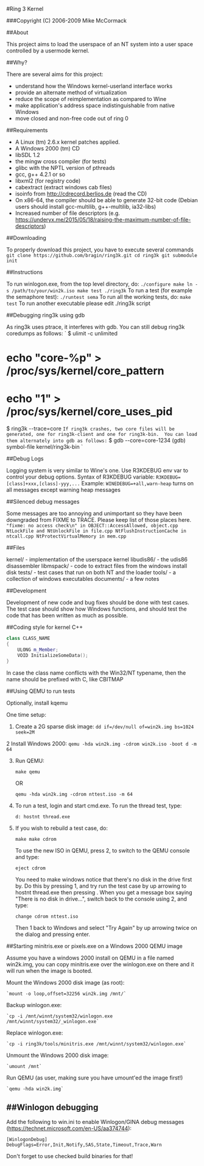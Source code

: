 
#Ring 3 Kernel

###Copyright (C) 2006-2009 Mike McCormack

##About

This project aims to load the userspace of an NT system
into a user space controlled by a usermode kernel.

##Why?

There are several aims for this project:

* understand how the Windows kernel-userland interface works
* provide an alternate method of virtualization
* reduce the scope of reimplementation as compared to Wine
* make application's address space indistinguishable from native Windows
* move closed and non-free code out of ring 0

##Requirements

* A Linux (tm) 2.6.x kernel patches applied.
* A Windows 2000 (tm) CD
* libSDL 1.2
* the mingw cross compiler (for tests)
* glibc with the NPTL version of pthreads
* gcc, g++ 4.2.1 or so
* libxml2 (for registry code)
* cabextract (extract windows cab files)
* isoinfo from http://cdrecord.berlios.de (read the CD)
* On x86-64, the compiler should be able to generate 32-bit code
  (Debian users should install gcc-multilib, g++-multilib, ia32-libs)
* Increased number of file descriptors (e.g. https://underyx.me/2015/05/18/raising-the-maximum-number-of-file-descriptors)

##Downloading

To properly download this project, you have to execute several commands
`
git clone https://github.com/bragin/ring3k.git
cd ring3k
git submodule init
`


##Instructions

To run winlogon.exe, from the top level directory, do:
`
./configure
make
ln -s /path/to/your/win2k.iso
make test
./ring3k
`
To run a test (for example the semaphore test):
`
./runtest sema
`
To run all the working tests, do:
`
make test
`
To run another executable please edit ./ring3k script

##Debugging ring3k using gdb

As ring3k uses ptrace, it interferes with gdb.  You can still debug 
ring3k coredumps as follows:
`
 $ ulimit -c unlimited
 # echo "core-%p" > /proc/sys/kernel/core_pattern 
 # echo "1" > /proc/sys/kernel/core_uses_pid 
 $ ring3k --trace=core
`
If ring3k crashes, two core files will be generated, one for ring3k-client
and one for ring3k-bin.  You can load them alternately into gdb as follows:
`
 $ gdb --core=core-1234
 (gdb) symbol-file kernel/ring3k-bin
`

##Debug Logs

Logging system is very similar to Wine's one. Use R3KDEBUG env var to control
your debug options.
Syntax of R3KDEBUG variable:
`
R3KDEBUG=[class]+xxx,[class]-yyy,...
`
Example: `WINEDEBUG=+all,warn-heap`
turns on all messages except warning heap messages

##Silenced debug messages

Some messages are too annoying and unimportant so they have been downgraded
from FIXME to TRACE. Please keep list of those places here.
`
 "fixme: no access check\n" in OBJECT::AccessAllowed, object.cpp
 NtLockFile and NtUnlockFile in file.cpp
 NtFlushInstructionCache in ntcall.cpp
 NtProtectVirtualMemory in mem.cpp
`

##Files

kernel/     - implementation of the userspace kernel
libudis86/  - the udis86 disassembler
libmspack/  - code to extract files from the windows install disk
tests/      - test cases that run on both NT and the loader
tools/      - a collection of windows executables
documents/  - a few notes

##Development

Development of new code and bug fixes should be done with test cases.
The test case should show how Windows functions, and should test the code
that has been written as much as possible.

##Coding style for kernel C++

```c++
class CLASS_NAME
{
	ULONG m_Member;
	VOID InitializeSomeData();
}
```

In case the class name conflicts with the Win32/NT typename, then the name should be prefixed with C, like CBITMAP


##Using QEMU to run tests

Optionally, install kqemu

One time setup:

1. Create a 2G sparse disk image:
    `dd if=/dev/null of=win2k.img bs=1024 seek=2M`

2  Install Windows 2000:
    `qemu -hda win2k.img -cdrom win2k.iso -boot d -m 64`

3. Run QEMU:

	`make qemu`

   OR

	`qemu -hda win2k.img -cdrom nttest.iso -m 64`

4. To run a test, login and start cmd.exe.  To run the thread test, type:

	`d:
	hostnt thread.exe`

5. If you wish to rebuild a test case, do:

	`make
	make cdrom`

   To use the new ISO in QEMU, press <ALT><CTRL>2, to switch to the QEMU
   console and type:

	`eject cdrom`

   You need to make windows notice that there's no disk in the drive first by.
   Do this by pressing <ALT><CTRL>1, and try run the test case by up arrowing
   to hostnt thread.exe then pressing <ENTER>.  When you get a message box
   saying "There is no disk in drive...", switch back to the console using
   <ALT><CTRL>2, and type:

	`change cdrom nttest.iso`

   Then <ALT><CTRL>1 back to Windows and select "Try Again"
   by up arrowing twice on the dialog and pressing enter.


##Starting minitris.exe or pixels.exe on a Windows 2000 QEMU image


Assume you have a windows 2000 install on QEMU in a file named win2k.img,
you can copy minitris.exe over the winlogon.exe on there and it will run
when the image is booted.

Mount the Windows 2000 disk image (as root):

    `mount -o loop,offset=32256 win2k.img /mnt/`

Backup winlogon.exe:

    `cp -i /mnt/winnt/system32/winlogon.exe /mnt/winnt/system32/_winlogon.exe`

Replace winlogon.exe:

    `cp -i ring3k/tools/minitris.exe /mnt/winnt/system32/winlogon.exe`

Unmount the Windows 2000 disk image:

    `umount /mnt`

Run QEMU (as user, making sure you have umount'ed the image first!)

    `qemu -hda win2k.img`


##Winlogon debugging
----------------------------------------------------------------

Add the following to win.ini to enable Winlogon/GINA debug messages (https://technet.microsoft.com/en-US/aa374744):

`[WinlogonDebug]
DebugFlags=Error,Init,Notify,SAS,State,Timeout,Trace,Warn`

Don't forget to use checked build binaries for that!
